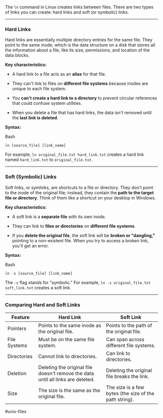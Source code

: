 The `ln` command in Linux creates links between files. There are two types of links you can create: hard links and soft (or symbolic) links.

* * *

### **Hard Links**

Hard links are essentially multiple directory entries for the same file. They point to the same inode, which is the data structure on a disk that stores all the information about a file, like its size, permissions, and location of the data blocks.

**Key characteristics:**

*   A hard link to a file acts as an **alias** for that file.
    
*   They can't link to files on **different file systems** because inodes are unique to each file system.
    
*   You **can't create a hard link to a directory** to prevent circular references that could confuse system utilities.
    
*   When you delete a file that has hard links, the data isn't removed until the **last link is deleted**.
    

**Syntax:**

Bash

    ln [source_file] [link_name]

For example, `ln original_file.txt hard_link.txt` creates a hard link named `hard_link.txt` to `original_file.txt`.

* * *

### **Soft (Symbolic) Links**

Soft links, or symlinks, are shortcuts to a file or directory. They don't point to the inode of the original file; instead, they contain the **path to the target file or directory**. Think of them like a shortcut on your desktop in Windows.

**Key characteristics:**

*   A soft link is a **separate file** with its own inode.
    
*   They can link to **files or directories** on **different file systems**.
    
*   If you **delete the original file**, the soft link will be **broken or "dangling,"** pointing to a non-existent file. When you try to access a broken link, you'll get an error.
    

**Syntax:**

Bash

    ln -s [source_file] [link_name]

The `-s` flag stands for "symbolic." For example, `ln -s original_file.txt soft_link.txt` creates a soft link.

* * *

### **Comparing Hard and Soft Links**

| Feature | Hard Link | Soft Link |
| --- | --- | --- |
| Pointers | Points to the same inode as the original file. | Points to the path of the original file. |
| File Systems | Must be on the same file system. | Can span across different file systems. |
| Directories | Cannot link to directories. | Can link to directories. |
| Deletion | Deleting the original file doesn't remove the data until all links are deleted. | Deleting the original file breaks the link. |
| Size | The size is the same as the original file. | The size is a few bytes (the size of the path string). |
#unix-files